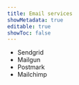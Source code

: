 ```yaml
---
title: Email services
showMetadata: true
editable: true
showToc: false
---
```


- Sendgrid
- Mailgun
- Postmark
- Mailchimp
